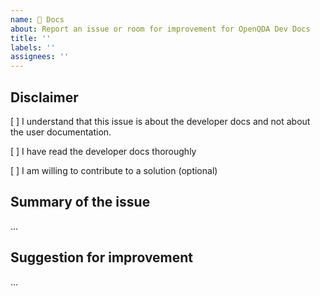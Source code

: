 ```yaml
---
name: 🔖 Docs
about: Report an issue or room for improvement for OpenQDA Dev Docs
title: ''
labels: ''
assignees: ''
---
```


## Disclaimer

[ ] I understand that this issue is about the developer docs and not about the user documentation.

[ ] I have read the developer docs thoroughly

[ ] I am willing to contribute to a solution (optional)

## Summary of the issue
<!--
Please be consise and avoid screenshots of console output.
Please use markdown: https://docs.github.com/en/get-started/writing-on-github/getting-started-with-writing-and-formatting-on-github
Please provide browser and url information, if necessary.
-->
...

## Suggestion for improvement

...

